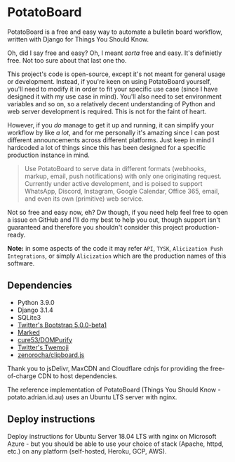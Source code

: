 # PotatoBoard
PotatoBoard is a free and easy way to automate a bulletin board workflow, written with Django for Things You Should Know.

Oh, did I say free and easy? Oh, I meant *sorta* free and easy. It's definietly free. Not too sure about that last one tho.

This project's code is open-source, except it's not meant for general usage or development. Instead, if you're keen on using PotatoBoard yourself, you'll need to modify it in order to fit your specific use case (since I have designed it with my use case in mind). You'll also need to set environment variables and so on, so a relatively decent understanding of Python and web server development is required. This is not for the faint of heart.

However, if you *do* manage to get it up and running, it can simplify your workflow by like *a lot*, and for me personally it's amazing since I can post different announcements across different platforms. Just keep in mind I hardcoded a lot of things since this has been designed for a specific production instance in mind.

> Use PotatoBoard to serve data in different formats (webhooks, markup, email, push notifications) with only one originating request. Currently under active development, and is poised to support WhatsApp, Discord, Instagram, Google Calendar, Office 365, email, and even its own (primitive) web service.

Not so free and easy now, eh? Dw though, if you need help feel free to open a issue on GitHub and I'll do my best to help you out, though support isn't guaranteed and therefore you shouldn't consider this project production-ready.

**Note:** in some aspects of the code it may refer `API`, `TYSK`, `Alicization Push Integrations`, or simply `Alicization` which are the production names of this software. 

## Dependencies

- Python 3.9.0
- Django 3.1.4
- SQLite3
- [Twitter's Bootstrap 5.0.0-beta1](https://getbootstrap.com/)
- [Marked](https://marked.js.org/)
- [cure53/DOMPurify](https://github.com/cure53/DOMPurify)
- [Twitter's Twemoji](https://twemoji.twitter.com/)
- [zenorocha/clipboard.js](https://github.com/zenorocha/clipboard.js/)

Thank you to jsDelivr, MaxCDN and Cloudflare cdnjs for providing the free-of-charge CDN to host dependencies.

The reference implementation of PotatoBoard (Things You Should Know - potato.adrian.id.au) uses an Ubuntu LTS server with nginx.

## Deploy instructions

Deploy instructions for Ubuntu Server 18.04 LTS with nginx on Microsoft Azure - but you should be able to use your choice of stack (Apache, httpd, etc.) on any platform (self-hosted, Heroku, GCP, AWS).